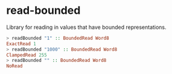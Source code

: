 # read-bounded
Library for reading in values that have bounded representations.


```haskell
> readBounded "1" :: BoundedRead Word8
ExactRead 1
> readBounded "1000" :: BoundedRead Word8
ClampedRead 255
> readBounded "" :: BoundedRead Word8
NoRead
```

